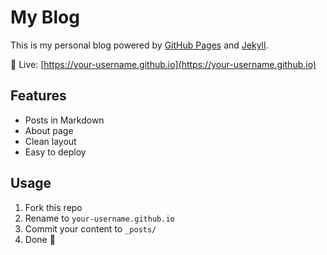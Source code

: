 # My Blog

This is my personal blog powered by [GitHub Pages](https://pages.github.com/) and [Jekyll](https://jekyllrb.com/).

📍 Live: [https://your-username.github.io](https://your-username.github.io)

## Features

- Posts in Markdown
- About page
- Clean layout
- Easy to deploy

## Usage

1. Fork this repo
2. Rename to `your-username.github.io`
3. Commit your content to `_posts/`
4. Done 🎉
